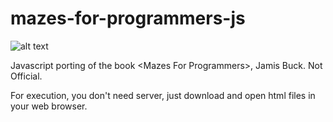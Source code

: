 # mazes-for-programmers-js

![alt text](https://raw.githubusercontent.com/greentec/mazes-for-programmers-js/master/small_jbmaze.png)

Javascript porting of the book &lt;Mazes For Programmers>, Jamis Buck. Not Official.

For execution, you don't need server, just download and open html files in your web browser.
